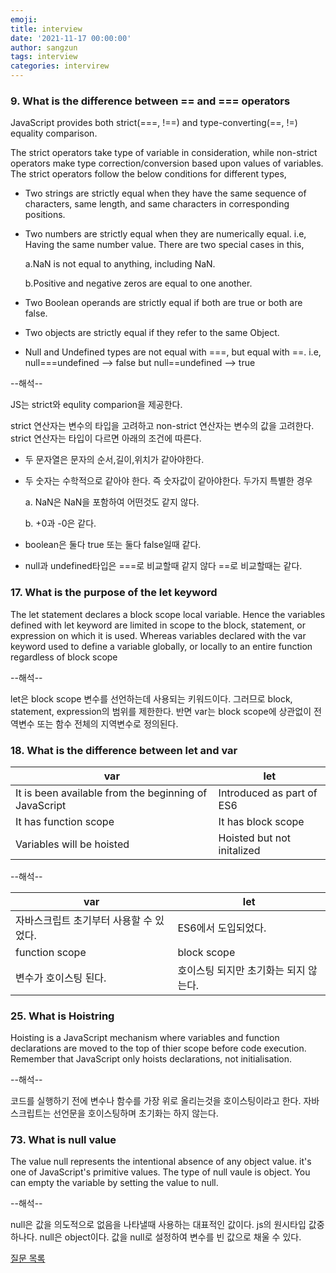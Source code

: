 ```yaml
---
emoji: 
title: interview 
date: '2021-11-17 00:00:00'
author: sangzun
tags: interview
categories: intervirew
---
```


### 9. What is the difference between == and === operators

JavaScript provides both strict(===, !==) and type-converting(==, !=) equality comparison. 

The strict operators take type of variable in consideration, while non-strict operators make type correction/conversion based upon values of variables. The strict operators follow the below conditions for different types,


- Two strings are strictly equal when they have the same sequence of characters, same length, and same characters in corresponding positions.


- Two numbers are strictly equal when they are numerically equal. i.e, Having the same number value. There are two special cases in this,

  a.NaN is not equal to anything, including NaN.

  b.Positive and negative zeros are equal to one another.

- Two Boolean operands are strictly equal if both are true or both are false.

- Two objects are strictly equal if they refer to the same Object.

- Null and Undefined types are not equal with ===, but equal with ==. i.e, null===undefined --> false but null==undefined --> true

--해석--

JS는 strict와 equlity comparion을 제공한다.

strict 연산자는 변수의 타입을 고려하고 non-strict 연산자는 변수의 값을 고려한다. strict 연산자는 타입이 다르면 아래의 조건에 따른다.

- 두 문자열은 문자의 순서,길이,위치가 같아야한다.

- 두 숫자는 수학적으로 같아야 한다. 즉 숫자값이 같아야한다. 두가지 특별한 경우

  a. NaN은 NaN을 포함하여 어떤것도 같지 않다.

  b. +0과 -0은 같다.

- boolean은 둘다 true 또는 둘다 false일때 같다.

- null과 undefined타입은 ===로 비교할때 같지 않다 ==로 비교할때는 같다.



### 17. What is the purpose of the let keyword

The let statement declares a block scope local variable. Hence the variables defined with let keyword are limited in scope to the block, statement, or expression on which it is used. Whereas variables declared with the var keyword used to define a variable globally, or locally to an entire function regardless of block scope

--해석--

let은 block scope 변수를 선언하는데 사용되는 키워드이다. 그러므로 block, statement, expression의 범위를 제한한다. 반면 var는 block scope에 상관없이 전역변수 또는 함수 전체의 지역변수로 정의된다. 


### 18. What is the difference between let and var

|var|let|
|---|---|
|It is been available from the beginning of JavaScript|Introduced as part of ES6|
|It has function scope|It has block scope|
|Variables will be hoisted|Hoisted but not initalized|

--해석--


|var|let|
|---|---|
|자바스크립트 초기부터 사용할 수 있었다.|ES6에서 도입되었다.|
|function scope|block scope|
|변수가 호이스팅 된다.|호이스팅 되지만 초기화는 되지 않는다.|

### 25. What is Hoistring

Hoisting is a JavaScript mechanism where variables and function declarations are moved to the top of thier scope before code execution. Remember that JavaScript only hoists declarations, not initialisation.

--해석--

코드를 실행하기 전에 변수나 함수를 가장 위로 올리는것을 호이스팅이라고 한다. 자바스크립트는 선언문을 호이스팅하며 초기화는 하지 않는다.

### 73. What is null value

The value null represents the intentional absence of any object value. it's one of JavaScript's primitive values. The type of null vaule is object. You can empty the variable by setting the value to null.

--해석--

null은 값을 의도적으로 없음을 나타낼때 사용하는 대표적인 값이다. js의 원시타입 값중 하나다. null은 object이다. 값을 null로 설정하여 변수를 빈 값으로 채울 수 있다.


<a href="https://github.com/sudheerj/javascript-interview-questions">질문 목록